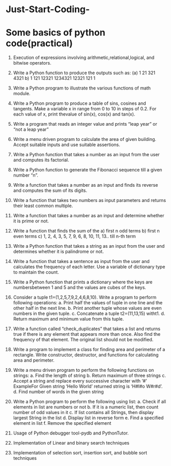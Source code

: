 # Just-Start-Coding-
# Some basics of python code(practical)
1. Execution of expressions involving arithmetic,relational,logical, and bitwise operators.

2. Write a Python function to produce the outputs such as: (a) 1 21 321 4321 b) 1 121 12321 1234321 12321 121 1

3. Write a Python program to illustrate the various functions of math module.

4. Write a Python program to produce a table of sins, cosines and tangents. Make a variable x in range from 0 to 10 in steps of 0.2. For each value of x, print thevalue of sin(x), cos(x) and tan(x).

5. Write a program that reads an integer value and prints “leap year” or “not a leap year”

6. Write a menu driven program to calculate the area of given building. Accept suitable inputs and use suitable assertions.

7. Write a Python function that takes a number as an input from the user and computes its factorial.

8. Write a Python function to generate the Fibonacci sequence till a given number “n”.

9. Write a function that takes a number as an input and finds its reverse and computes the sum of its digits.

10. Write a function that takes two numbers as input parameters and returns their least common multiple.

11. Write a function that takes a number as an input and determine whether it is prime or not.

12. Write a function that finds the sum of the a) first n odd terms b) first n even terms c) 1, 2, 4, 3, 5, 7, 9, 6, 8, 10, 11, 13.. till n-th term

13. Write a Python function that takes a string as an input from the user and determines whether it is palindrome or not.

14. Write a function that takes a sentence as input from the user and calculates the frequency of each letter. Use a variable of dictionary type to maintain the count.

15. Write a Python function that prints a dictionary where the keys are numbersbetween 1 and 5 and the values are cubes of the keys.

16. Consider a tuple t1=(1,2,5,7,9,2,4,6,8,10). Write a program to perform following operations: a. Print half the values of tuple in one line and the other half in the next line. b. Print another tuple whose values are even numbers in the given tuple. c. Concatenate a tuple t2=(11,13,15) witht1. d. Return maximum and minimum value from this tuple.

17. Write a function called “check_duplicates” that takes a list and returns true if there is any element that appears more than once. Also find the frequency of that element. The original list should not be modified.

18. Write a program to implement a class for finding area and perimeter of a rectangle. Write constructor, destructor, and functions for calculating area and perimeter.

19. Write a menu driven program to perform the following functions on strings: a. Find the length of string b. Return maximum of three strings c. Accept a string and replace every successive character with ‘#’ ExampleFor Given string ‘Hello World’ returned string is ‘H#l#o W#r#d’. d. Find number of words in the given string

20. Write a Python program to perform the following using list: a. Check if all elements in list are numbers or not b. If it is a numeric list, then count number of odd values in it c. If list contains all Strings, then display largest String in the list d. Display list in reverse form e. Find a specified element in list f. Remove the specified element

21. Usage of Python debugger tool-pydb and PythonTutor.

22. Implementation of Linear and binary search techniques

23. Implementation of selection sort, insertion sort, and bubble sort techniques
